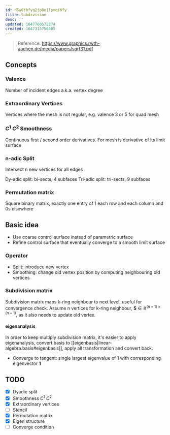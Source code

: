 ```yaml
---
id: d5w6tbfyq2jp8e1lpmqi6fy
title: Subdivision
desc: ''
updated: 1647760572274
created: 1647315756405
---
```

> Reference: https://www.graphics.rwth-aachen.de/media/papers/sqrt31.pdf

## Concepts
### Valence
Number of incident edges a.k.a. vertex degree

### Extraordinary Vertices
Vertices where the mesh is not regular, e.g. valence 3 or 5 for quad mesh

###  $C^1$ $C^2$ Smoothness
Continuous first / second order derivatives. For mesh is derivative of its limit surface

### n-adic Split
Intersect n new vertices for all edges

Dy-adic split: bi-sects, 4 subfaces
Tri-adic split: tri-sects, 9 subfaces

### Permutation matrix
Square binary matrix, exactly one entry of 1 each row and each column and 0s elsewhere

## Basic idea
- Use coarse control surface instead of parametric surface
- Refine control surface that eventually converge to a smooth limit surface

### Operator
- Split: introduce new vertex
- Smoothing: change old vertex position by computing neighbouring old vertices

### Subdivision matrix
Subdivision matrix maps k-ring neighbour to next level, useful for convergence check. Assume n vertices for k-ring neighbour, $\bm{S} \in \mathbb{R}^{(n+1) \times (n+1)}$, as it also needs to update old vertex.

#### eigenanalysis
In order to keep multiply subdivision matrix, it's easier to apply eigenanalysis, convert basis to [[eigenbasis|linear-algebra.basis#eigenbasis]], apply all transformation and convert back.

- Converge to tangent: single largest eigenvalue of 1 with corresponding eigenvector $\bm{1}$

## TODO
- [x] Dyadic split
- [x] Smoothness $C^1$ $C^2$
- [x] Extraordinary vertices
- [ ] Stencil
- [x] Permutation matrix
- [x] Eigen structure
- [ ] Converge condition
